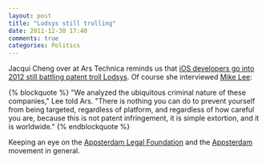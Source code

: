 ```yaml
---
layout: post
title: "Lodsys still trolling"
date: 2011-12-30 17:40
comments: true
categories: Politics
---
```


Jacqui Cheng over at Ars Technica reminds us that [iOS developers go into 2012 still battling patent troll Lodsys](http://arstechnica.com/apple/news/2011/12/ios-developers-go-into-2012-still-slugging-against-patent-troll-lodsys.ars?utm_source=rss&utm_medium=rss&utm_campaign=rss). Of course she interviewed [Mike Lee](http://mur.mu.rs):

{% blockquote %}
"We analyzed the ubiquitous criminal nature of these companies," Lee told Ars. "There is nothing you can do to prevent yourself from being targeted, regardless of platform, and regardless of how careful you are, because this is not patent infringement, it is simple extortion, and it is worldwide."
{% endblockquote %}

Keeping an eye on the [Appsterdam Legal Foundation](http://appsterdamlegalfoundation.org/) and the [Appsterdam](http://appsterdam.rs/) movement in general.
